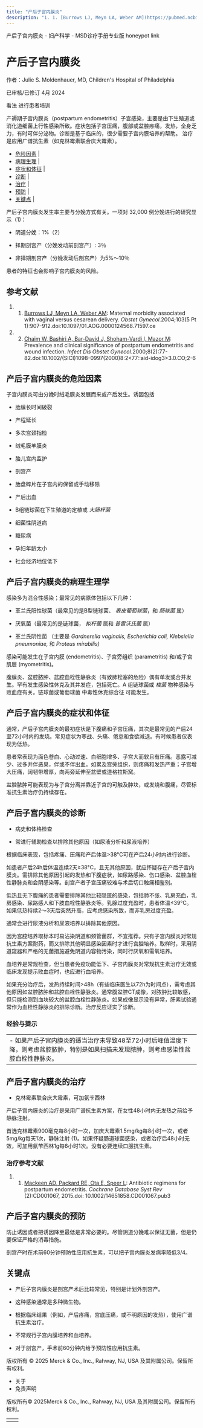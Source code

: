 ```yaml
---
title: "产后子宫内膜炎"
description: "1. 1. [Burrows LJ, Meyn LA, Weber AM](https://pubmed.ncbi.nlm.nih.gov/15121564/): Maternal morbidity associated with vaginal versus cesarean delivery. _Obstet Gynecol_.2004;103(5 Pt 1):907-912.doi:10.1097/01.AOG.0000124568.71597.ce"
---
```


﻿产后子宫内膜炎 \- 妇产科学 \- MSD诊疗手册专业版 honeypot link

# 产后子宫内膜炎

作者：Julie S. Moldenhauer, MD, Children's Hospital of Philadelphia

已审核/已修订 4月 2024

看法 进行患者培训

产褥期子宫内膜炎（postpartum endometritis）子宫感染，主要是由下生殖道或消化道细菌上行性感染所致。症状包括子宫压痛，腹部或盆腔疼痛，发热，全身乏力，有时可伴分泌物。诊断是基于临床的，很少需要子宫内膜培养的帮助。 治疗是应用广谱抗生素（如克林霉素联合庆大霉素）。

- [危险因素](#危险因素_v1075863_zh) \|
- [病理生理](#病理生理_v89504009_zh) \|
- [症状和体征](#症状和体征_v1075906_zh) \|
- [诊断](#诊断_v1075910_zh) \|
- [治疗](#治疗_v1075923_zh) \|
- [预防](#预防_v1075930_zh) \|
- [关键点](#关键点_v8382132_zh) \|

产后子宫内膜炎发生率主要与分娩方式有关。一项对 32,000 例分娩进行的研究显示（1)：

- 阴道分娩：1%（2）

- 择期剖宫产（分娩发动前剖宫产）: 3％

- 非择期剖宫产（分娩发动后剖宫产）为5%～10％


患者的特征也会影响子宫内膜炎的风险。

## 参考文献

1. 1. [Burrows LJ, Meyn LA, Weber AM](https://pubmed.ncbi.nlm.nih.gov/15121564/): Maternal morbidity associated with vaginal versus cesarean delivery. _Obstet Gynecol_.2004;103(5 Pt 1):907-912.doi:10.1097/01.AOG.0000124568.71597.ce

2. 2. [Chaim W, Bashiri A, Bar-David J, Shoham-Vardi I, Mazor M](https://www.ncbi.nlm.nih.gov/pmc/articles/PMC1784665/): Prevalence and clinical significance of postpartum endometritis and wound infection. _Infect Dis Obstet Gynecol_.2000;8(2):77-82.doi:10.1002/(SICI)1098-0997(2000)8:2<77::aid-idog3>3.0.CO;2-6


## 产后子宫内膜炎的危险因素

子宫内膜炎可由分娩时绒毛膜炎发展而来或产后发生。诱因包括

- 胎膜长时间破裂

- 产程延长

- 多次宫颈指检

- 绒毛膜羊膜炎

- 胎儿宫内监护

- 剖宫产

- 胎盘碎片在子宫内的保留或手动移除

- 产后出血

- B组链球菌在下生殖道的定植或 _大肠杆菌_

- 细菌性阴道病

- 糖尿病

- 孕妇年龄太小

- 社会经济地位低下


## 产后子宫内膜炎的病理生理学

感染多为混合性感染；最常见的病原体包括以下几种：

- 革兰氏阳性球菌（最常见的是B型链球菌、 _表皮葡萄球菌_，和 _肠球菌_ 属）

- 厌氧菌（最常见的是链球菌， _拟杆菌_ 属和 _普雷沃氏菌_ 属）

- 革兰氏阴性菌 （主要是 _Gardnerella vaginalis, Escherichia coli, Klebsiella pneumoniae,_ 和 _Proteus mirabilis)_


感染可能发生在子宫内膜 (endometritis)、子宫旁组织 (parametritis) 和/或子宫肌层 (myometritis)。

腹膜炎、盆腔脓肿、盆腔血栓性静脉炎（有致肺栓塞的危险）偶有单发或合并发生。罕有发生感染性休克及其并发症，包括死亡。A 组链球菌或 _梭菌_ 物种感染与败血症有关。链球菌或葡萄球菌 中毒性休克综合征 可能发生。

## 产后子宫内膜炎的症状和体征

通常，产后子宫内膜炎的最初症状是下腹痛和子宫压痛，其次是最常见的产后24至72小时内的发烧。常见症状为寒战、头痛、倦怠和食欲减退。有时候患者仅表现为低热。

患者常表现为面色苍白、心动过速、白细胞增多、子宫大而软且有压痛。恶露可减少、过多并伴恶臭，伴或不伴出血。如累及宫旁组织，则疼痛和发热严重；子宫增大压痛，阔韧带增厚，向两旁延伸至盆壁或道格拉斯窝。

盆腔脓肿可能表现为与子宫分离并靠近子宫的可触及肿块，或发烧和腹痛，尽管标准抗生素治疗仍持续存在。

## 产后子宫内膜炎的诊断

- 病史和体格检查

- 常进行辅助检查以排除其他原因（如尿液分析和尿液培养）


根据临床表现，包括疼痛、压痛和产后体温>38°C可在产后24小时内进行诊断。

如患者产后24h后体温连续2天≥38°C，且无其他原因，就应怀疑存在产后子宫内膜炎。需排除其他原因引起的发热和下腹症状，如尿路感染、伤口感染、盆腔血栓性静脉炎和会阴感染等。剖宫产者子宫压痛较难与术后切口触痛相鉴别。

低热且无下腹痛的患者需要排除其他比较隐匿的感染，包括肺不张、乳房充血，乳房感染、尿路感人和下肢血栓性静脉炎等。乳腺过度充盈时，患者体温≤39°C。如果低热持续2～3天后突然升高，应考虑感染所致，而非乳房过度充盈。

通常会进行尿液分析和尿液培养以排除其他原因。

因为宫腔培养取标本时易沾染阴道和颈管菌群，不宜推荐。只有子宫内膜炎对常规抗生素方案耐药，而又排除其他明显感染因素时才进行宫腔培养。取样时，采用阴道窥器和严格的无菌措施避免阴道内容物污染，同时行厌氧和需氧培养。

血培养是常规检查，但当患者免疫功能低下、子宫内膜炎对常规抗生素治疗无效或临床发现提示败血症时，也应进行血培养。

如果充分治疗后，发热持续时间>48h（有些临床医生以72h为时间点），需考虑其他原因如盆腔脓肿和盆腔血栓性静脉炎。通常腹盆腔CT成像，对脓肿比较敏感，但只能检测到血块较大的盆腔血栓性静脉炎。如果成像显示没有异常，肝素试验通常作为血栓性静脉炎的排除诊断。治疗反应证实了诊断。

### 经验与提示

|     |
| --- |
| - 如果产后子宫内膜炎的适当治疗未导致48至72小时后峰值温度下降，则考虑盆腔脓肿，特别是如果扫描未发现脓肿，则考虑感染性盆腔血栓性静脉炎。 |

## 产后子宫内膜炎的治疗

- 克林霉素联合庆大霉素，可加氨苄西林


产后子宫内膜炎的治疗是采用广谱抗生素方案，在女性48小时内无发热之前给予静脉注射。

首选克林霉素900毫克每8小时一次，加庆大霉素1.5mg/kg每8小时一次，或者5mg/kg每天1次，静脉注射 (1)。如果怀疑肠道球菌感染，或者治疗后48小时无效，可加用氨苄西林1g每6小时1次。没有必要连续口服抗生素。

### 治疗参考文献

1. 1. [Mackeen AD, Packard RE, Ota E, Speer L](https://www.cochranelibrary.com/cdsr/doi/10.1002/14651858.CD001067.pub3/full): Antibiotic regimens for postpartum endometritis. _Cochrane Database Syst Rev_ (2):CD001067, 2015.doi: 10.1002/14651858.CD001067.pub3


## 产后子宫内膜炎的预防

防止诱因或者把诱因降至最低是非常必要的。尽管阴道分娩难以保证无菌，但是仍要保证严格的消毒措施。

剖宫产时在术前60分钟预防性应用抗生素，可以把子宫内膜炎发病率降低3/4。

## 关键点

- 产后子宫内膜炎是剖宫产术后比较常见，特别是计划外剖宫产。

- 这种感染通常是多种微生物。

- 根据临床结果（例如，产后疼痛，宫底压痛，或不明原因的发热），使用广谱抗生素治疗。

- 不常规行子宫内膜培养和血培养。

- 对于剖宫产，手术前60分钟内给予预防性应用抗生素。




版权所有 © 2025
Merck & Co., Inc., Rahway, NJ, USA 及其附属公司。保留所有权利。

- 关于
- 免责声明

版权所有© 2025Merck & Co., Inc., Rahway, NJ, USA 及其附属公司。保留所有权利。

|     |     |
| --- | --- |
|  |  |